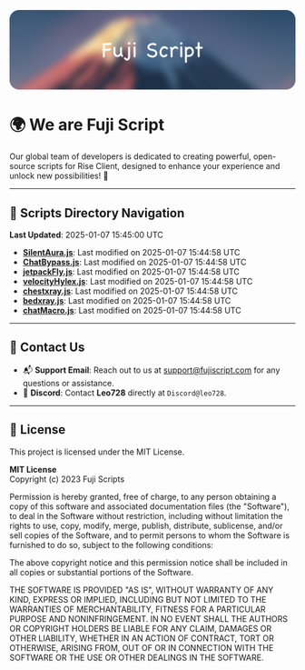 ![Banner](.github/b.webp)

# 🌍 **We are Fuji Script**

Our global team of developers is dedicated to creating powerful, open-source scripts for Rise Client, designed to enhance your experience and unlock new possibilities! 🌟

---
<!-- SCRIPTS_NAVIGATION_START -->
## 📂 **Scripts Directory Navigation**

**Last Updated**: 2025-01-07 15:45:00 UTC

- **[SilentAura.js](scripts/SilentAura.js)**: Last modified on 2025-01-07 15:44:58 UTC
- **[ChatBypass.js](scripts/ChatBypass.js)**: Last modified on 2025-01-07 15:44:58 UTC
- **[jetpackFly.js](scripts/jetpackFly.js)**: Last modified on 2025-01-07 15:44:58 UTC
- **[velocityHylex.js](scripts/velocityHylex.js)**: Last modified on 2025-01-07 15:44:58 UTC
- **[chestxray.js](scripts/chestxray.js)**: Last modified on 2025-01-07 15:44:58 UTC
- **[bedxray.js](scripts/bedxray.js)**: Last modified on 2025-01-07 15:44:58 UTC
- **[chatMacro.js](scripts/chatMacro.js)**: Last modified on 2025-01-07 15:44:58 UTC

<!-- SCRIPTS_NAVIGATION_END -->

---

## 💬 **Contact Us**  
- 📬 **Support Email**: Reach out to us at [support@fujiscript.com](mailto:support@fujiscript.com) for any questions or assistance.  
- 💬 **Discord**: Contact **Leo728** directly at `Discord@leo728`.

---

## 📜 **License**

This project is licensed under the MIT License.  

**MIT License**  
Copyright (c) 2023 Fuji Scripts  

Permission is hereby granted, free of charge, to any person obtaining a copy of this software and associated documentation files (the "Software"), to deal in the Software without restriction, including without limitation the rights to use, copy, modify, merge, publish, distribute, sublicense, and/or sell copies of the Software, and to permit persons to whom the Software is furnished to do so, subject to the following conditions:  

The above copyright notice and this permission notice shall be included in all copies or substantial portions of the Software.  

THE SOFTWARE IS PROVIDED "AS IS", WITHOUT WARRANTY OF ANY KIND, EXPRESS OR IMPLIED, INCLUDING BUT NOT LIMITED TO THE WARRANTIES OF MERCHANTABILITY, FITNESS FOR A PARTICULAR PURPOSE AND NONINFRINGEMENT. IN NO EVENT SHALL THE AUTHORS OR COPYRIGHT HOLDERS BE LIABLE FOR ANY CLAIM, DAMAGES OR OTHER LIABILITY, WHETHER IN AN ACTION OF CONTRACT, TORT OR OTHERWISE, ARISING FROM, OUT OF OR IN CONNECTION WITH THE SOFTWARE OR THE USE OR OTHER DEALINGS IN THE SOFTWARE.  
